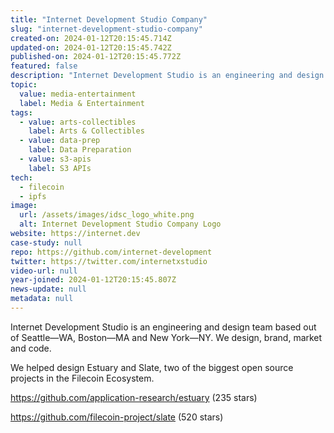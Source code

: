 ```yaml
---
title: "Internet Development Studio Company"
slug: "internet-development-studio-company"
created-on: 2024-01-12T20:15:45.714Z
updated-on: 2024-01-12T20:15:45.742Z
published-on: 2024-01-12T20:15:45.772Z
featured: false
description: "Internet Development Studio is an engineering and design team based out of Seattle—WA, Boston—MA, and New York—NY. We design, brand, market, and code."
topic:
  value: media-entertainment
  label: Media & Entertainment
tags:
  - value: arts-collectibles
    label: Arts & Collectibles
  - value: data-prep
    label: Data Preparation
  - value: s3-apis
    label: S3 APIs
tech:
  - filecoin
  - ipfs
image:
  url: /assets/images/idsc_logo_white.png
  alt: Internet Development Studio Company Logo
website: https://internet.dev
case-study: null
repo: https://github.com/internet-development
twitter: https://twitter.com/internetxstudio
video-url: null
year-joined: 2024-01-12T20:15:45.807Z
news-update: null
metadata: null
---
```


Internet Development Studio is an engineering and design team based out of Seattle—WA, Boston—MA and New York—NY. We design, brand, market and code.

We helped design Estuary and Slate, two of the biggest open source projects in the Filecoin Ecosystem.

<https://github.com/application-research/estuary> (235 stars)

<https://github.com/filecoin-project/slate> (520 stars)
